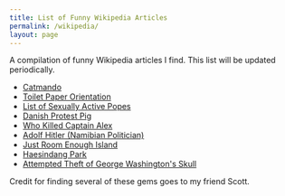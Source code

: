 ```yaml
---
title: List of Funny Wikipedia Articles
permalink: /wikipedia/
layout: page
---
```


A compilation of funny Wikipedia articles I find. 
This list will be updated periodically.

- [Catmando](https://en.wikipedia.org/wiki/Catmando)
- [Toilet Paper Orientation](https://en.wikipedia.org/wiki/Toilet_roll_holder#Orientation)
- [List of Sexually Active Popes](https://en.wikipedia.org/wiki/List_of_sexually_active_popes)
- [Danish Protest Pig](https://en.wikipedia.org/wiki/Danish_Protest_Pig)
- [Who Killed Captain Alex](https://en.wikipedia.org/wiki/Who_Killed_Captain_Alex%3F)
- [Adolf Hitler (Namibian Politician)](https://simple.wikipedia.org/wiki/Adolf_Hitler_Uunona)
- [Just Room Enough Island](https://en.wikipedia.org/wiki/Just_Room_Enough_Island)
- [Haesindang Park](https://en.wikipedia.org/wiki/Haesindang_Park)
- [Attempted Theft of George Washington's Skull](https://en.wikipedia.org/wiki/Attempted_theft_of_George_Washington%27s_skull)

Credit for finding several of these gems goes to my friend Scott.

